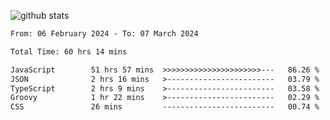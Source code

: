 
![github stats](https://github-readme-stats.vercel.app/api?username=realmahd1&show_icons=true&theme=codeSTACKr&hide_rank=true&count_private=true)

<!--START_SECTION:waka-->

```txt
From: 06 February 2024 - To: 07 March 2024

Total Time: 60 hrs 14 mins

JavaScript        51 hrs 57 mins  >>>>>>>>>>>>>>>>>>>>>>---   86.26 %
JSON              2 hrs 16 mins   >------------------------   03.79 %
TypeScript        2 hrs 9 mins    >------------------------   03.58 %
Groovy            1 hr 22 mins    >------------------------   02.29 %
CSS               26 mins         -------------------------   00.74 %
```

<!--END_SECTION:waka-->
